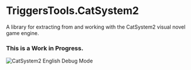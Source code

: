 # TriggersTools.CatSystem2
A library for extracting from and working with the CatSystem2 visual novel game engine.

### This is a Work in Progress.

![CatSystem2 English Debug Mode](https://i.imgur.com/r8g2vqJ.png)
